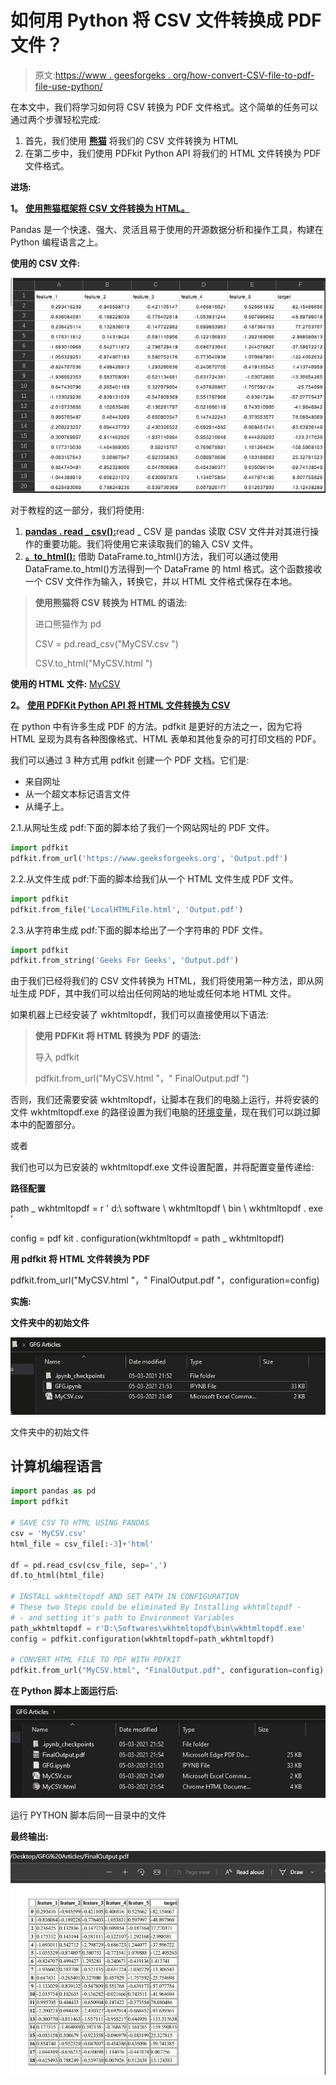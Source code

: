 # 如何用 Python 将 CSV 文件转换成 PDF 文件？

> 原文:[https://www . geesforgeks . org/how-convert-CSV-file-to-pdf-file-use-python/](https://www.geeksforgeeks.org/how-to-convert-csv-file-to-pdf-file-using-python/)

在本文中，我们将学习如何将 CSV 转换为 PDF 文件格式。这个简单的任务可以通过两个步骤轻松完成:

1.  首先，我们使用 [**熊猫**](https://www.geeksforgeeks.org/python-data-analysis-using-pandas/) 将我们的 CSV 文件转换为 HTML
2.  在第二步中，我们使用 PDFkit Python API 将我们的 HTML 文件转换为 PDF 文件格式。

**进场:**

**1。** [**使用熊猫框架将 CSV 文件转换为 HTML。**](https://www.geeksforgeeks.org/convert-csv-to-html-table-in-python/)

Pandas 是一个快速、强大、灵活且易于使用的开源数据分析和操作工具，构建在 Python 编程语言之上。

**使用的 CSV 文件:**

![](img/84493b12eca704823652b31e8df3ecc0.png)

对于教程的这一部分，我们将使用:

1.  [**pandas . read _ csv():**](https://www.geeksforgeeks.org/python-read-csv-using-pandas-read_csv/)read _ CSV 是 pandas 读取 CSV 文件并对其进行操作的重要功能。我们将使用它来读取我们的输入 CSV 文件。
2.  [**。to_html():**](https://www.geeksforgeeks.org/python-pandas-dataframe-to_html-method/) 借助 DataFrame.to_html()方法，我们可以通过使用 DataFrame.to_html()方法得到一个 DataFrame 的 html 格式。这个函数接收一个 CSV 文件作为输入，转换它，并以 HTML 文件格式保存在本地。

> **使用熊猫将 CSV 转换为 HTML 的语法:**
> 
> 进口熊猫作为 pd
> 
> CSV = pd.read_csv("MyCSV.csv ")
> 
> CSV.to_html("MyCSV.html ")

**使用的 HTML 文件:** [MyCSV](https://media.geeksforgeeks.org/wp-content/cdn-uploads/20210315192112/MyCSV.html)

**2。** [**使用 PDFKit Python API 将 HTML 文件转换为 CSV**](https://www.geeksforgeeks.org/python-convert-html-pdf/)

在 python 中有许多生成 PDF 的方法。pdfkit 是更好的方法之一，因为它将 HTML 呈现为具有各种图像格式、HTML 表单和其他复杂的可打印文档的 PDF。

我们可以通过 3 种方式用 pdfkit 创建一个 PDF 文档。它们是:

*   来自网址
*   从一个超文本标记语言文件
*   从绳子上。

2.1.从网址生成 pdf:下面的脚本给了我们一个网站网址的 PDF 文件。

```py
import pdfkit
pdfkit.from_url('https://www.geeksforgeeks.org', 'Output.pdf')
```

2.2.从文件生成 pdf:下面的脚本给我们从一个 HTML 文件生成 PDF 文件。

```py
import pdfkit
pdfkit.from_file('LocalHTMLFile.html', 'Output.pdf')
```

2.3.从字符串生成 pdf:下面的脚本给出了一个字符串的 PDF 文件。

```py
import pdfkit
pdfkit.from_string('Geeks For Geeks', 'Output.pdf')
```

由于我们已经将我们的 CSV 文件转换为 HTML，我们将使用第一种方法，即从网址生成 PDF，其中我们可以给出任何网站的地址或任何本地 HTML 文件。

如果机器上已经安装了 wkhtmltopdf，我们可以直接使用以下语法:

> **使用 PDFKit 将 HTML 转换为 PDF 的语法:**
> 
> 导入 pdfkit
> 
> pdfkit.from_url("MyCSV.html "，" FinalOutput.pdf ")

否则，我们还需要安装 wkhtmltopdf，让脚本在我们的电脑上运行，并将安装的文件 wkhtmltopdf.exe 的路径设置为我们电脑的[环境变量](https://www.geeksforgeeks.org/how-to-setup-anaconda-path-to-environment-variable/)，现在我们可以跳过脚本中的配置部分。

或者

我们也可以为已安装的 wkhtmltopdf.exe 文件设置配置，并将配置变量传递给:

**路径配置**

path _ wkhtmltopdf = r ' d:\ software \ wkhtmltopdf \ bin \ wkhtmltopdf . exe '

config = pdf kit . configuration(wkhtmltopdf = path _ wkhtmltopdf)

**用 pdfkit 将 HTML 文件转换为 PDF**

pdfkit.from_url("MyCSV.html "，" FinalOutput.pdf "，configuration=config)

**实施:**

**文件夹中的初始文件**

![](img/93bf6a73c06115633f3f1c9bd35a2e02.png)

文件夹中的初始文件

## 计算机编程语言

```py
import pandas as pd
import pdfkit

# SAVE CSV TO HTML USING PANDAS
csv = 'MyCSV.csv'
html_file = csv_file[:-3]+'html'

df = pd.read_csv(csv_file, sep=',')
df.to_html(html_file)

# INSTALL wkhtmltopdf AND SET PATH IN CONFIGURATION
# These two Steps could be eliminated By Installing wkhtmltopdf -
# - and setting it's path to Environment Variables
path_wkhtmltopdf = r'D:\Softwares\wkhtmltopdf\bin\wkhtmltopdf.exe'
config = pdfkit.configuration(wkhtmltopdf=path_wkhtmltopdf)

# CONVERT HTML FILE TO PDF WITH PDFKIT
pdfkit.from_url("MyCSV.html", "FinalOutput.pdf", configuration=config)
```

**在 Python 脚本上面运行后:**

![](img/446709979cbc6ec64aea08129fc69bfa.png)

运行 PYTHON 脚本后同一目录中的文件

**最终输出:**

![](img/cac014c838e443137aa1ddd8ed5e74f0.png)